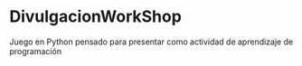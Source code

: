 # DivulgacionWorkShop
Juego en Python pensado para presentar como actividad de aprendizaje de programación
